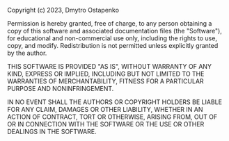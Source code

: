 Copyright (c) 2023, Dmytro Ostapenko

Permission is hereby granted, free of charge, to any person obtaining a copy of this software and associated documentation files (the "Software"), for educational and non-commercial use only, including the rights to use, copy, and modify. Redistribution is not permitted unless explicitly granted by the author.

THIS SOFTWARE IS PROVIDED "AS IS", WITHOUT WARRANTY OF ANY KIND, EXPRESS OR IMPLIED, INCLUDING BUT NOT LIMITED TO THE WARRANTIES OF MERCHANTABILITY, FITNESS FOR A PARTICULAR PURPOSE AND NONINFRINGEMENT.

IN NO EVENT SHALL THE AUTHORS OR COPYRIGHT HOLDERS BE LIABLE FOR ANY CLAIM, DAMAGES OR OTHER LIABILITY, WHETHER IN AN ACTION OF CONTRACT, TORT OR OTHERWISE, ARISING FROM, OUT OF OR IN CONNECTION WITH THE SOFTWARE OR THE USE OR OTHER DEALINGS IN THE SOFTWARE.

